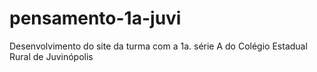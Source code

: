 # pensamento-1a-juvi
Desenvolvimento do site da turma com a 1a. série A do Colégio Estadual Rural de Juvinópolis
